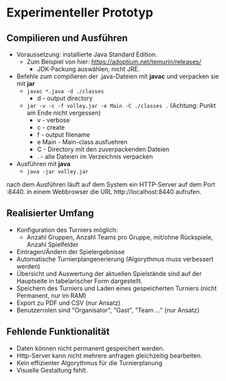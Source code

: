 # Experimenteller Prototyp
## Compilieren und Ausführen
- Voraussetzung: installierte Java Standard Edition.
  - Zum Beispiel von hier: https://adoptium.net/temurin/releases/
    - JDK-Packung auswählen, nicht JRE.
- Befehle zum compilieren der .java-Dateien mit **javac** und verpacken sie mit **jar**
  - `javac *.java -d ./classes`
    - d - output directory
  - `jar -v -c -f volley.jar -e Main -C ./classes .` (Achtung: Punkt am Ende nicht vergessen)
    - v - verbose
    - c - create
	- f - output filename
	- e Main - Main-class ausfuehren
	- C - Directory mit den zuverpackenden Dateien
	- . - alle Dateien im Verzeichnis verpacken
- Ausführen mit **java**
  - `java -jar volley.jar`
  
nach dem Ausführen läuft auf dem System ein HTTP-Server auf dem Port :8440.
in einem Webbrowser die URL http://localhost:8440 aufrufen.

## Realisierter Umfang
- Konfiguration des Turniers möglich:
  - Anzahl Gruppen, Anzahl Teams pro Gruppe, mit/ohne Rückspiele, Anzahl Spielfelder
- Eintragen/Ändern der Spielergebnisse
- Automatische Turnierplangenerierung (Algorythmus muss verbessert werden)
- Übersicht und Auswertung der aktuellen Spielstände sind auf der Hauptseite in tabelarischer Form dargestellt.
- Speichern des Turniers und Laden eines gespeicherten Turniers (nicht Permanent, nur im RAM)
- Export zu PDF und CSV (nur Ansatz)
- Benutzerrolen sind "Organisator", "Gast", "Team ..." (nur Ansatz)

## Fehlende Funktionalität
- Daten können nicht permanent gespeichert werden.
- Http-Server kann nicht mehrere anfragen gleichzeitig bearbeiten.
- Kein effizienter Algorythmus für die Turnierplanung
- Visuelle Gestaltung fehlt.

